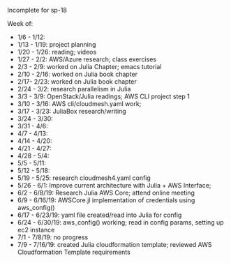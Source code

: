 Incomplete for sp-18

Week of: 
- 1/6 - 1/12:
- 1/13 - 1/19: project planning
- 1/20 - 1/26: reading; videos
- 1/27 - 2/2: AWS/Azure research; class exercises
- 2/3 - 2/9: worked on Julia Chapter; emacs tutorial
- 2/10 - 2/16: worked on Julia book chapter
- 2/17- 2/23: worked on Julia book chapter
- 2/24 - 3/2: research parallelism in Julia
- 3/3 - 3/9: OpenStack/Julia readings; AWS CLI project step 1
- 3/10 - 3/16: AWS cli/cloudmesh.yaml work;
- 3/17 - 3/23: JuliaBox research/writing
- 3/24 - 3/30: 
- 3/31 - 4/6:
- 4/7 - 4/13: 
- 4/14 - 4/20: 
- 4/21 - 4/27: 
- 4/28 - 5/4: 
- 5/5 - 5/11: 
- 5/12 - 5/18: 
- 5/19 - 5/25: research cloudmesh4.yaml config
- 5/26 - 6/1: Improve current architecture with Julia + AWS Interface; 
- 6/2 - 6/8/19: Research Julia AWS Core; attend online meeting
- 6/9 - 6/16/19: AWSCore.jl implementation of credentials using aws_config()
- 6/17 - 6/23/19: yaml file created/read into Julia for config
- 6/24 - 6/30/19: aws_config() working; read in config params, setting up ec2 instance
- 7/1 - 7/8/19: no progress
- 7/9 - 7/16/19: created Julia cloudformation template; reviewed AWS Cloudformation Template requirements 





